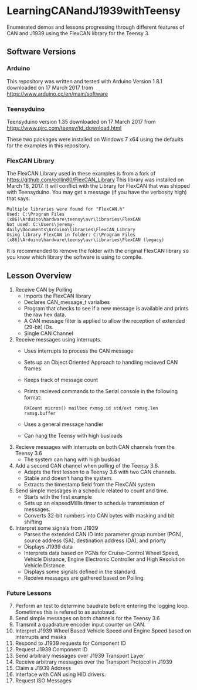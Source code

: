 # LearningCANandJ1939withTeensy
Enumerated demos and lessons progressing through different features of CAN and J1939 using the FlexCAN library for the Teensy 3.

## Software Versions
### Arduino
This repository was written and tested with Arduino Version 1.8.1 downloaded on 17 March 2017
from https://www.arduino.cc/en/main/software 

### Teensyduino 
Teensyduino version 1.35 downloaded on 17 March 2017
from https://www.pjrc.com/teensy/td_download.html

These two packages were installed on Windows 7 x64 using the defaults for the examples in this repository.

### FlexCAN Library
The FlexCAN Library used in these examples is from a fork of https://github.com/collin80/FlexCAN_Library
This library was installed on March 18, 2017. It will conflict with the Library for FlexCAN that was shipped with Teensyduino.
You may get a message (if you have the verbosity high) that says: 
   ```
   Multiple libraries were found for "FlexCAN.h"
   Used: C:\Program Files (x86)\Arduino\hardware\teensy\avr\libraries\FlexCAN
   Not used: C:\Users\jeremy-daily\Documents\Arduino\libraries\FlexCAN_Library
   Using library FlexCAN in folder: C:\Program Files (x86)\Arduino\hardware\teensy\avr\libraries\FlexCAN (legacy)
   ```

It is recommended to remove the folder with the original FlexCAN library so you know which library the software is using to compile.

## Lesson Overview
1. Receive CAN by Polling
   * Imports the FlexCAN library
   * Declares CAN_message_t varialbes
   * Program that checks to see if a new message is available and prints the raw hex data. 
   * A CAN message filter is applied to allow the reception of extended (29-bit) IDs.
   * Single CAN Channel
2. Receive messages using interrupts. 
   * Uses interrupts to process the CAN message
   * Sets up an Object Oriented Approach to handling recieved CAN frames.
   * Keeps track of message count
   * Prints recieved commands to the Serial console in the following format:
  
     ```RXCount micros() mailbox rxmsg.id std/ext rxmsg.len rxmsg.buffer```
   * Uses a general message handler
   * Can hang the Teensy with high busloads
3. Recieve messages with interrupts on both CAN channels from the Teensy 3.6
   * The system can hang with high busload
4. Add a second CAN channel when polling of the Teensy 3.6. 
   * Adapts the first lesson to a Teensy 3.6 with two CAN channels. 
   * Stable and doesn't hang the system.
   * Extracts the timestamp field from the FlexCAN system
5. Send simple messages in a schedule related to count and time.
   * Starts with the first example
   * Sets up an elapsedMillis timer to schedule transmission of messages.
   * Converts 32-bit numbers into CAN bytes with masking and bit shifting
6. Interpret some signals from J1939
   * Parses the extended CAN ID into parameter group number (PGN), source address (SA), destination address (DA), and priorty
   * Displays J1939 data
   * Interprets data based on PGNs for Cruise-Control Wheel Speed, Vehicle Distance, Engine Electronic Controller and High Resolution Vehicle Distance. 
   * Displays some signals defined in the standard.
   * Receive messages are gathered based on Polling.

### Future Lessons

7. Perform an test to determine baudrate before entering the logging loop. Sometimes this is refered to as autobaud.
8. Send simple messages on both channels for the Teensy 3.6
9. Transmit a quadrature encoder input counter on CAN.
10. Interpret J1939 Wheel Based Vehicle Speed and Engine Speed based on interrupts and masks
11. Respond to J1939 requests for Component ID
12. Request J1939 Component ID
13. Send arbitrary messages over J1939 Transport Layer
14. Receive arbitrary messages over the Transport Protocol in J1939 
15. Claim a J1939 Address
16. Interface with CAN using HID drivers.
17. Request ISO Messages
